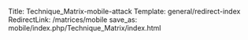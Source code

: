 Title: Technique_Matrix-mobile-attack
Template: general/redirect-index
RedirectLink: /matrices/mobile
save_as: mobile/index.php/Technique_Matrix/index.html